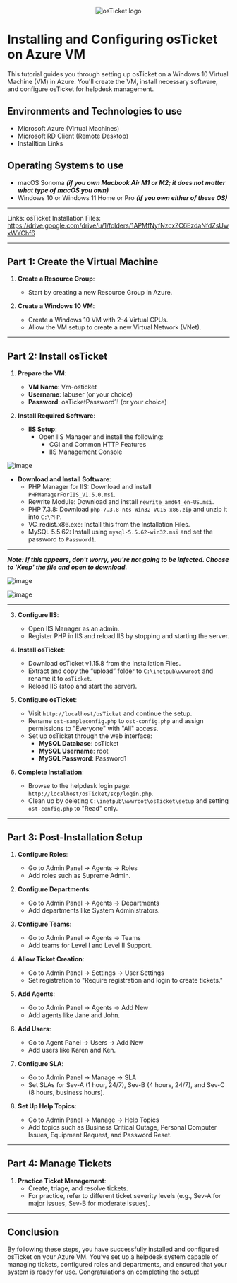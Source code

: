 <p align="center">
<img src="https://i.imgur.com/Clzj7Xs.png" alt="osTicket logo"/>
</p>

<h1>Installing and Configuring osTicket on Azure VM</h1>
<p>This tutorial guides you through setting up osTicket on a Windows 10 Virtual Machine (VM) in Azure. You'll create the VM, install necessary software, and configure osTicket for helpdesk management.</p>

<h2>Environments and Technologies to use</h2>

- Microsoft Azure (Virtual Machines)
- Microsoft RD Client (Remote Desktop)
- Installtion Links

<h2>Operating Systems to use</h2>

- macOS Sonoma ***(if you own Macbook Air M1 or M2; it does not matter what type of macOS you own)***
- Windows 10 or Windows 11 Home or Pro ***(if you own either of these OS)***

-----

Links:
osTicket Installation Files: https://drive.google.com/drive/u/1/folders/1APMfNyfNzcxZC6EzdaNfdZsUwxWYChf6

-----

## Part 1: Create the Virtual Machine

1. **Create a Resource Group**:
   - Start by creating a new Resource Group in Azure.

2. **Create a Windows 10 VM**:
   - Create a Windows 10 VM with 2-4 Virtual CPUs.
   - Allow the VM setup to create a new Virtual Network (VNet).
  
-----

## Part 2: Install osTicket

1. **Prepare the VM**:
   - **VM Name**: Vm-osticket
   - **Username**: labuser (or your choice)
   - **Password**: osTicketPassword1! (or your choice)

2. **Install Required Software**:
   - **IIS Setup**:
     - Open IIS Manager and install the following:
       - CGI and Common HTTP Features
       - IIS Management Console
      
![image](https://github.com/user-attachments/assets/9a35d051-2d12-4229-8c5a-4221d4efe295)

   - **Download and Install Software**:
     - PHP Manager for IIS: Download and install `PHPManagerForIIS_V1.5.0.msi`.
     - Rewrite Module: Download and install `rewrite_amd64_en-US.msi`.
     - PHP 7.3.8: Download `php-7.3.8-nts-Win32-VC15-x86.zip` and unzip it into `C:\PHP`.
     - VC_redist.x86.exe: Install this from the Installation Files.
     - MySQL 5.5.62: Install using `mysql-5.5.62-win32.msi` and set the password to `Password1`.
    
-----

***Note: If this appears, don't worry, you're not going to be infected. Choose to 'Keep' the file and open to download.***

![image](https://github.com/user-attachments/assets/b27aa563-139e-4b15-920e-c21d83405342)

![image](https://github.com/user-attachments/assets/5d905403-f71e-438a-804c-1c57dea35645)

-----

3. **Configure IIS**:
   - Open IIS Manager as an admin.
   - Register PHP in IIS and reload IIS by stopping and starting the server.

4. **Install osTicket**:
   - Download osTicket v1.15.8 from the Installation Files.
   - Extract and copy the “upload” folder to `C:\inetpub\wwwroot` and rename it to `osTicket`.
   - Reload IIS (stop and start the server).

5. **Configure osTicket**:
   - Visit `http://localhost/osTicket` and continue the setup.
   - Rename `ost-sampleconfig.php` to `ost-config.php` and assign permissions to "Everyone" with "All" access.
   - Set up osTicket through the web interface:
     - **MySQL Database**: osTicket
     - **MySQL Username**: root
     - **MySQL Password**: Password1

6. **Complete Installation**:
   - Browse to the helpdesk login page: `http://localhost/osTicket/scp/login.php`.
   - Clean up by deleting `C:\inetpub\wwwroot\osTicket\setup` and setting `ost-config.php` to "Read" only.
  
-----

## Part 3: Post-Installation Setup

1. **Configure Roles**:
   - Go to Admin Panel -> Agents -> Roles
   - Add roles such as Supreme Admin.

2. **Configure Departments**:
   - Go to Admin Panel -> Agents -> Departments
   - Add departments like System Administrators.

3. **Configure Teams**:
   - Go to Admin Panel -> Agents -> Teams
   - Add teams for Level I and Level II Support.

4. **Allow Ticket Creation**:
   - Go to Admin Panel -> Settings -> User Settings
   - Set registration to "Require registration and login to create tickets."

5. **Add Agents**:
   - Go to Admin Panel -> Agents -> Add New
   - Add agents like Jane and John.

6. **Add Users**:
   - Go to Agent Panel -> Users -> Add New
   - Add users like Karen and Ken.

7. **Configure SLA**:
   - Go to Admin Panel -> Manage -> SLA
   - Set SLAs for Sev-A (1 hour, 24/7), Sev-B (4 hours, 24/7), and Sev-C (8 hours, business hours).

8. **Set Up Help Topics**:
   - Go to Admin Panel -> Manage -> Help Topics
   - Add topics such as Business Critical Outage, Personal Computer Issues, Equipment Request, and Password Reset.
  
-----

## Part 4: Manage Tickets

1. **Practice Ticket Management**:
   - Create, triage, and resolve tickets.
   - For practice, refer to different ticket severity levels (e.g., Sev-A for major issues, Sev-B for moderate issues).
  
-----

## Conclusion

By following these steps, you have successfully installed and configured osTicket on your Azure VM. You’ve set up a helpdesk system capable of managing tickets, configured roles and departments, and ensured that your system is ready for use. Congratulations on completing the setup!
